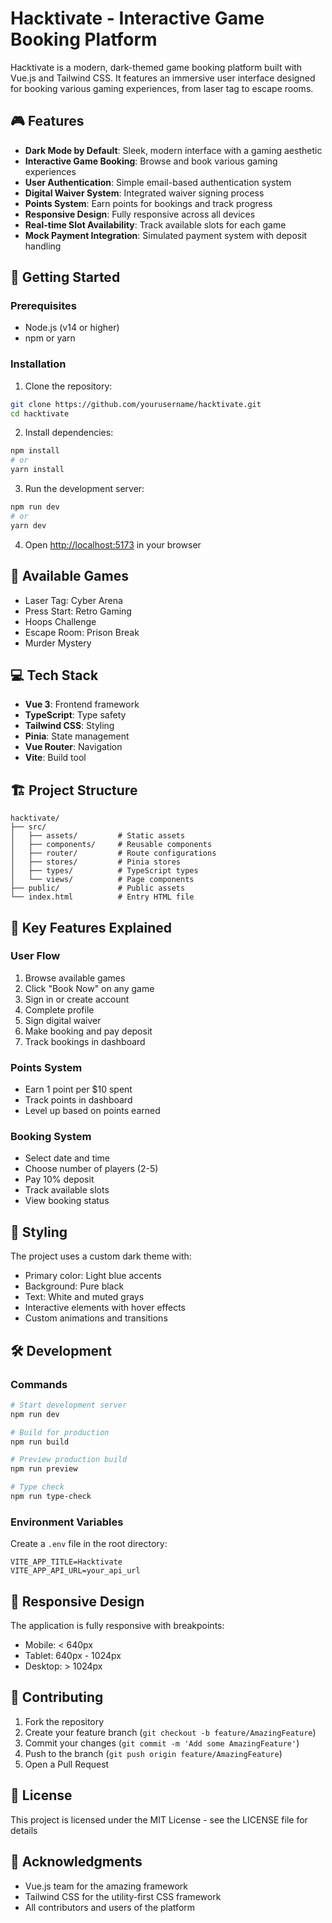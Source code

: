 # Hacktivate - Interactive Game Booking Platform

Hacktivate is a modern, dark-themed game booking platform built with Vue.js and Tailwind CSS. It features an immersive user interface designed for booking various gaming experiences, from laser tag to escape rooms.

## 🎮 Features

- **Dark Mode by Default**: Sleek, modern interface with a gaming aesthetic
- **Interactive Game Booking**: Browse and book various gaming experiences
- **User Authentication**: Simple email-based authentication system
- **Digital Waiver System**: Integrated waiver signing process
- **Points System**: Earn points for bookings and track progress
- **Responsive Design**: Fully responsive across all devices
- **Real-time Slot Availability**: Track available slots for each game
- **Mock Payment Integration**: Simulated payment system with deposit handling

## 🚀 Getting Started

### Prerequisites

- Node.js (v14 or higher)
- npm or yarn

### Installation

1. Clone the repository:

```sh
git clone https://github.com/yourusername/hacktivate.git
cd hacktivate
```

2. Install dependencies:

```sh
npm install
# or
yarn install
```

3. Run the development server:

```sh
npm run dev
# or
yarn dev
```

4. Open [http://localhost:5173](http://localhost:5173) in your browser

## 🎯 Available Games

- Laser Tag: Cyber Arena
- Press Start: Retro Gaming
- Hoops Challenge
- Escape Room: Prison Break
- Murder Mystery

## 💻 Tech Stack

- **Vue 3**: Frontend framework
- **TypeScript**: Type safety
- **Tailwind CSS**: Styling
- **Pinia**: State management
- **Vue Router**: Navigation
- **Vite**: Build tool

## 🏗 Project Structure

```
hacktivate/
├── src/
│   ├── assets/         # Static assets
│   ├── components/     # Reusable components
│   ├── router/         # Route configurations
│   ├── stores/         # Pinia stores
│   ├── types/          # TypeScript types
│   └── views/          # Page components
├── public/             # Public assets
└── index.html          # Entry HTML file
```

## 🔑 Key Features Explained

### User Flow
1. Browse available games
2. Click "Book Now" on any game
3. Sign in or create account
4. Complete profile
5. Sign digital waiver
6. Make booking and pay deposit
7. Track bookings in dashboard

### Points System
- Earn 1 point per $10 spent
- Track points in dashboard
- Level up based on points earned

### Booking System
- Select date and time
- Choose number of players (2-5)
- Pay 10% deposit
- Track available slots
- View booking status

## 🎨 Styling

The project uses a custom dark theme with:
- Primary color: Light blue accents
- Background: Pure black
- Text: White and muted grays
- Interactive elements with hover effects
- Custom animations and transitions

## 🛠 Development

### Commands

```sh
# Start development server
npm run dev

# Build for production
npm run build

# Preview production build
npm run preview

# Type check
npm run type-check
```

### Environment Variables

Create a `.env` file in the root directory:

```env
VITE_APP_TITLE=Hacktivate
VITE_APP_API_URL=your_api_url
```

## 📱 Responsive Design

The application is fully responsive with breakpoints:
- Mobile: < 640px
- Tablet: 640px - 1024px
- Desktop: > 1024px

## 🤝 Contributing

1. Fork the repository
2. Create your feature branch (`git checkout -b feature/AmazingFeature`)
3. Commit your changes (`git commit -m 'Add some AmazingFeature'`)
4. Push to the branch (`git push origin feature/AmazingFeature`)
5. Open a Pull Request

## 📄 License

This project is licensed under the MIT License - see the LICENSE file for details

## 🙏 Acknowledgments

- Vue.js team for the amazing framework
- Tailwind CSS for the utility-first CSS framework
- All contributors and users of the platform
